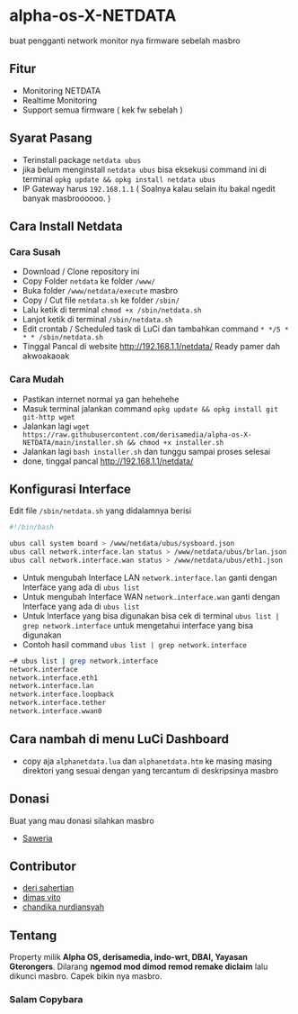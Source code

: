 
# alpha-os-X-NETDATA 
buat pengganti network monitor nya firmware sebelah masbro
## Fitur

- Monitoring NETDATA
- Realtime Monitoring 
- Support semua firmware ( kek fw sebelah )

## Syarat Pasang

- Terinstall package `netdata ubus`
- jika belum menginstall `netdata ubus` bisa eksekusi command ini di terminal `opkg update && opkg install netdata ubus`
- IP Gateway harus `192.168.1.1` ( Soalnya kalau selain itu bakal ngedit banyak masbroooooo. )


## Cara Install Netdata
### Cara Susah

- Download / Clone repository ini
- Copy Folder `netdata` ke folder `/www/`
- Buka folder `/www/netdata/execute` masbro
- Copy / Cut file `netdata.sh` ke folder `/sbin/`
- Lalu ketik di terminal `chmod +x /sbin/netdata.sh`
- Lanjot ketik di terminal `/sbin/netdata.sh`
- Edit crontab / Scheduled task di LuCi dan tambahkan command `* */5 * * * /sbin/netdata.sh`
- Tinggal Pancal di website http://192.168.1.1/netdata/
Ready pamer dah akwoakaoak

### Cara Mudah

- Pastikan internet normal ya gan hehehehe
- Masuk terminal jalankan command `opkg update && opkg install git git-http wget`
- Jalankan lagi `wget https://raw.githubusercontent.com/derisamedia/alpha-os-X-NETDATA/main/installer.sh && chmod +x installer.sh`
- Jalankan lagi `bash installer.sh` dan tunggu sampai proses selesai
- done, tinggal pancal http://192.168.1.1/netdata/

## Konfigurasi Interface

Edit file `/sbin/netdata.sh` yang didalamnya berisi 
```bash
#!/bin/bash

ubus call system board > /www/netdata/ubus/sysboard.json
ubus call network.interface.lan status > /www/netdata/ubus/brlan.json
ubus call network.interface.wan status > /www/netdata/ubus/eth1.json
```
- Untuk mengubah Interface LAN `network.interface.lan` ganti dengan Interface yang ada di `ubus list`
- Untuk mengubah Interface WAN `network.interface.wan` ganti dengan Interface yang ada di `ubus list`
- Untuk Interface yang bisa digunakan bisa cek di terminal `ubus list | grep network.interface` untuk mengetahui interface yang bisa digunakan
- Contoh hasil command `ubus list | grep network.interface`
```bash
~# ubus list | grep network.interface
network.interface
network.interface.eth1
network.interface.lan
network.interface.loopback
network.interface.tether
network.interface.wwan0
```


## Cara nambah di menu LuCi Dashboard 

- copy aja `alphanetdata.lua` dan `alphanetdata.htm` ke masing masing direktori yang sesuai dengan yang tercantum di deskripsinya masbro

## Donasi

Buat yang mau donasi silahkan masbro
- [ Saweria ](https://saweria.co/derisamedia)

## Contributor
- [deri sahertian](https://github.com/derisamedia)
- [dimas vito](https://github.com/nosignals)
- [chandika nurdiansyah](https://github.com/chandika7d)
## Tentang


Property milik **Alpha OS, derisamedia, indo-wrt, DBAI, Yayasan Gterongers**. Dilarang **ngemod mod dimod remod remake diclaim** lalu dikunci masbro. Capek bikin nya masbro.

### Salam Copybara
